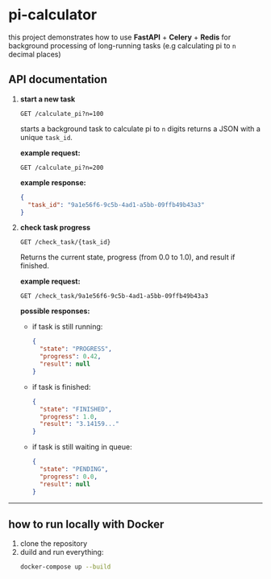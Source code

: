 # pi-calculator

this project demonstrates how to use **FastAPI** + **Celery** + **Redis** for background processing of long-running tasks (e.g calculating pi to `n` decimal places)

## API documentation

1. **start a new task**

   `GET /calculate_pi?n=100`

   starts a background task to calculate pi to `n` digits
   returns a JSON with a unique `task_id`.

   **example request:**

   ```
   GET /calculate_pi?n=200
   ```

   **example response:**

   ```json
   {
     "task_id": "9a1e56f6-9c5b-4ad1-a5bb-09ffb49b43a3"
   }
   ```

2. **check task progress**

   `GET /check_task/{task_id}`

   Returns the current state, progress (from 0.0 to 1.0), and result if finished.

   **example request:**

   ```
   GET /check_task/9a1e56f6-9c5b-4ad1-a5bb-09ffb49b43a3
   ```

   **possible responses:**

   - if task is still running:

     ```json
     {
       "state": "PROGRESS",
       "progress": 0.42,
       "result": null
     }
     ```

   - if task is finished:

     ```json
     {
       "state": "FINISHED",
       "progress": 1.0,
       "result": "3.14159..."
     }
     ```

   - if task is still waiting in queue:
     ```json
     {
       "state": "PENDING",
       "progress": 0.0,
       "result": null
     }
     ```

---

## how to run locally with Docker

1. clone the repository
2. duild and run everything:
   ```bash
   docker-compose up --build
   ```
